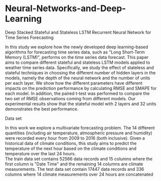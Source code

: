 # Neural-Networks-and-Deep-Learning

Deep Stacked Stateful and Stateless LSTM Recurrent Neural Network for Time Series Forecasting 

In this study we explore how the newly developed deep learning-based algorithms for forecasting time series data, such as "Long Short-Term Memory (LSTM)", performs on the time series data forecast.
This paper aims to compare different stateful and stateless LSTM models applied to weather time series data. Specifically, we study the effect of stateless and stateful techniques in choosing the different number of hidden layers in the models, namely the depth of the neural network and the number of units per each layer. We show how the different parameters have different impacts on the prediction performance by calculating RMSE and SMAPE for each model. In addition, the paired t-test was performed to compare the two set of RMSE observations coming from different models. Our experimental results show that the stateful model with 2 layers and 32 units demonstrates the best performance. 

Data set

In this work we explore a multivariate forecasting problem. The 14 different quantities (including air temperature, atmospheric pressure and humidity) were recorded every hour from 2009 to 2016 (both inclusive). Given a historical data of climate conditions, this study aims to predict the temperature of the next hour based on the climate conditions and temperature over the last 24 hours.  
The train data set contains 52566 data records and 15 columns where the first column is "Date Time" and the remaining 14 columns are climate measurements.
The test data set contain 17447 data records and 336 columns where 14 climate measurements over 24 hours are concatenated
